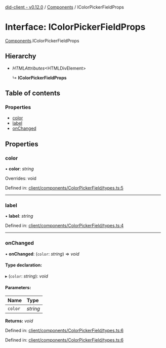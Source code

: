 [did-client - v0.12.0](../README.md) / [Components](../modules/components.md) / IColorPickerFieldProps

# Interface: IColorPickerFieldProps

[Components](../modules/components.md).IColorPickerFieldProps

## Hierarchy

* *HTMLAttributes*<HTMLDivElement\>

  ↳ **IColorPickerFieldProps**

## Table of contents

### Properties

- [color](components.icolorpickerfieldprops.md#color)
- [label](components.icolorpickerfieldprops.md#label)
- [onChanged](components.icolorpickerfieldprops.md#onchanged)

## Properties

### color

• **color**: *string*

Overrides: void

Defined in: [client/components/ColorPickerField/types.ts:5](https://github.com/Puzzlepart/did/blob/dev/client/components/ColorPickerField/types.ts#L5)

___

### label

• **label**: *string*

Defined in: [client/components/ColorPickerField/types.ts:4](https://github.com/Puzzlepart/did/blob/dev/client/components/ColorPickerField/types.ts#L4)

___

### onChanged

• **onChanged**: (`color`: *string*) => *void*

#### Type declaration:

▸ (`color`: *string*): *void*

#### Parameters:

Name | Type |
:------ | :------ |
`color` | *string* |

**Returns:** *void*

Defined in: [client/components/ColorPickerField/types.ts:6](https://github.com/Puzzlepart/did/blob/dev/client/components/ColorPickerField/types.ts#L6)

Defined in: [client/components/ColorPickerField/types.ts:6](https://github.com/Puzzlepart/did/blob/dev/client/components/ColorPickerField/types.ts#L6)
